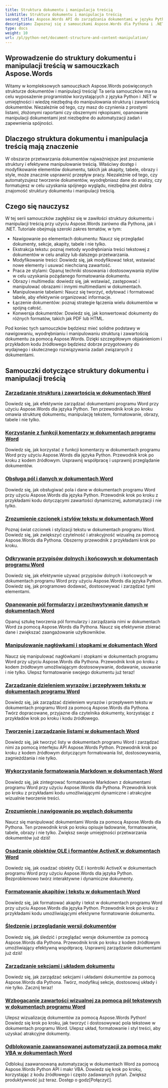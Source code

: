 ```yaml
---
title: Struktura dokumentu i manipulacja treścią
linktitle: Struktura dokumentu i manipulacja treścią
second_title: Aspose.Words API do zarządzania dokumentami w języku Python
description: Zapoznaj się z samouczkami Aspose.Words dla Pythona i .NET, skupiającymi się na strukturze dokumentu i manipulacji treścią. Dowiedz się, jak efektywnie nawigować, wyodrębniać i modyfikować elementy dokumentu. Podano przykłady kodu źródłowego.
type: docs
weight: 10
url: /pl/python-net/document-structure-and-content-manipulation/
---
```


## Wprowadzenie do struktury dokumentu i manipulacji treścią w samouczkach Aspose.Words

Witamy w kompleksowych samouczkach Aspose.Words poświęconych strukturze dokumentów i manipulacji treścią! Ta seria samouczków ma na celu wyposażenie programistów korzystających z języka Python i .NET w umiejętności i wiedzę niezbędną do manipulowania strukturą i zawartością dokumentów. Niezależnie od tego, czy masz do czynienia z prostymi listami, złożonymi raportami czy obszernymi rękopisami, opanowanie manipulacji dokumentami jest niezbędne do automatyzacji zadań i zapewnienia spójności.

## Dlaczego struktura dokumentu i manipulacja treścią mają znaczenie

W obszarze przetwarzania dokumentów najważniejsze jest zrozumienie struktury i efektywne manipulowanie treścią. Właściwy dostęp i modyfikowanie elementów dokumentu, takich jak akapity, tabele, obrazy i style, może znacznie usprawnić przepływ pracy. Niezależnie od tego, czy automatyzujesz tworzenie dokumentów, wyodrębniasz dane do analizy, czy formatujesz w celu uzyskania spójnego wyglądu, niezbędna jest dobra znajomość struktury dokumentu i manipulacji treścią.

## Czego się nauczysz

W tej serii samouczków zagłębisz się w zawiłości struktury dokumentu i manipulacji treścią przy użyciu Aspose.Words zarówno dla Pythona, jak i .NET. Tutoriale obejmują szeroki zakres tematów, w tym:

- Nawigowanie po elementach dokumentu: Naucz się przeglądać dokumenty, sekcje, akapity, tabele i nie tylko.
- Ekstrakcja tekstu: poznaj metody wyodrębniania treści tekstowej z dokumentów w celu analizy lub dalszego przetwarzania.
- Modyfikowanie treści: Dowiedz się, jak modyfikować tekst, wstawiać nowe elementy i usuwać niechcianą zawartość.
- Praca ze stylami: Opanuj techniki stosowania i dostosowywania stylów w celu uzyskania pożądanego formatowania dokumentu.
- Obrazy i multimedia: dowiedz się, jak wstawiać, zastępować i manipulować obrazami i innymi multimediami w dokumentach.
- Manipulowanie tabelami: Naucz się tworzyć, edytować i formatować tabele, aby efektywnie organizować informacje.
- Łączenie dokumentów: poznaj strategie łączenia wielu dokumentów w spójną całość.
- Konwersja dokumentów: Dowiedz się, jak konwertować dokumenty do różnych formatów, takich jak PDF lub HTML.

Pod koniec tych samouczków będziesz mieć solidne podstawy w nawigowaniu, wyodrębnianiu i manipulowaniu strukturą i zawartością dokumentu za pomocą Aspose.Words. Dzięki szczegółowym objaśnieniom i przykładom kodu źródłowego będziesz dobrze przygotowany do wydajnego i skutecznego rozwiązywania zadań związanych z dokumentami.

## Samouczki dotyczące struktury dokumentu i manipulacji treścią
### [Zarządzanie strukturą i zawartością w dokumentach Word](./document-structure-content/)
Dowiedz się, jak efektywnie zarządzać dokumentami programu Word przy użyciu Aspose.Words dla języka Python. Ten przewodnik krok po kroku omawia strukturę dokumentu, manipulację tekstem, formatowanie, obrazy, tabele i nie tylko. 
### [Korzystanie z funkcji komentarzy w dokumentach programu Word](./document-comments/)
Dowiedz się, jak korzystać z funkcji komentarzy w dokumentach programu Word przy użyciu Aspose.Words dla języka Python. Przewodnik krok po kroku z kodem źródłowym. Usprawnij współpracę i usprawnij przeglądanie dokumentów.
### [Obsługa pól i danych w dokumentach Word](./document-fields/)
Dowiedz się, jak obsługiwać pola i dane w dokumentach programu Word przy użyciu Aspose.Words dla języka Python. Przewodnik krok po kroku z przykładami kodu dotyczącymi zawartości dynamicznej, automatyzacji i nie tylko. 
### [Zrozumienie czcionek i stylów tekstu w dokumentach Word](./document-fonts/)
Poznaj świat czcionek i stylizacji tekstu w dokumentach programu Word. Dowiedz się, jak zwiększyć czytelność i atrakcyjność wizualną za pomocą Aspose.Words dla Pythona. Obszerny przewodnik z przykładami krok po kroku.
### [Odkrywanie przypisów dolnych i końcowych w dokumentach programu Word](./document-footnotes-endnotes/)
Dowiedz się, jak efektywnie używać przypisów dolnych i końcowych w dokumentach programu Word przy użyciu Aspose.Words dla języka Python. Dowiedz się, jak programowo dodawać, dostosowywać i zarządzać tymi elementami. 
### [Opanowanie pól formularzy i przechwytywanie danych w dokumentach Word](./document-form-fields/)
Opanuj sztukę tworzenia pól formularzy i zarządzania nimi w dokumentach Word za pomocą Aspose.Words dla Pythona. Naucz się efektywnie zbierać dane i zwiększać zaangażowanie użytkowników. 
### [Manipulowanie nagłówkami i stopkami w dokumentach Word](./document-headers-footers/)
Naucz się manipulować nagłówkami i stopkami w dokumentach programu Word przy użyciu Aspose.Words dla Pythona. Przewodnik krok po kroku z kodem źródłowym umożliwiającym dostosowywanie, dodawanie, usuwanie i nie tylko. Ulepsz formatowanie swojego dokumentu już teraz!
### [Zarządzanie dzieleniem wyrazów i przepływem tekstu w dokumentach programu Word](./document-hyphenation/)
Dowiedz się, jak zarządzać dzieleniem wyrazów i przepływem tekstu w dokumentach programu Word za pomocą Aspose.Words dla Pythona. Twórz dopracowane, przyjazne dla czytelnika dokumenty, korzystając z przykładów krok po kroku i kodu źródłowego. 
### [Tworzenie i zarządzanie listami w dokumentach Word](./document-lists/)
Dowiedz się, jak tworzyć listy w dokumentach programu Word i zarządzać nimi za pomocą interfejsu API Aspose.Words Python. Przewodnik krok po kroku z kodem źródłowym dotyczącym formatowania list, dostosowywania, zagnieżdżania i nie tylko. 
### [Wykorzystanie formatowania Markdown w dokumentach Word](./document-markdown/)
Dowiedz się, jak zintegrować formatowanie Markdown z dokumentami programu Word przy użyciu Aspose.Words dla Pythona. Przewodnik krok po kroku z przykładami kodu umożliwiającymi dynamiczne i atrakcyjne wizualnie tworzenie treści. 
### [Zrozumienie i nawigowanie po węzłach dokumentu](./document-nodes/)
Naucz się manipulować dokumentami Worda za pomocą Aspose.Words dla Pythona. Ten przewodnik krok po kroku opisuje ładowanie, formatowanie, tabele, obrazy i nie tylko. Zwiększ swoje umiejętności przetwarzania dokumentów już dziś!
### [Osadzanie obiektów OLE i formantów ActiveX w dokumentach Word](./document-ole-objects-active-x/)
 Dowiedz się, jak osadzać obiekty OLE i kontrolki ActiveX w dokumentach programu Word przy użyciu Aspose.Words dla języka Python. Bezproblemowo twórz interaktywne i dynamiczne dokumenty.
### [Formatowanie akapitów i tekstu w dokumentach Word](./document-paragraphs/)
Dowiedz się, jak formatować akapity i tekst w dokumentach programu Word przy użyciu Aspose.Words dla języka Python. Przewodnik krok po kroku z przykładami kodu umożliwiającymi efektywne formatowanie dokumentu. 
### [Śledzenie i przeglądanie wersji dokumentów](./document-revisions/)
Dowiedz się, jak śledzić i przeglądać wersje dokumentów za pomocą Aspose.Words dla Pythona. Przewodnik krok po kroku z kodem źródłowym umożliwiający efektywną współpracę. Usprawnij zarządzanie dokumentami już dziś!
### [Zarządzanie sekcjami i układem dokumentu](./document-sections/)
Dowiedz się, jak zarządzać sekcjami i układami dokumentów za pomocą Aspose.Words dla Pythona. Twórz, modyfikuj sekcje, dostosowuj układy i nie tylko. Zacznij teraz! 
### [Wzbogacanie zawartości wizualnej za pomocą pól tekstowych w dokumentach programu Word](./document-textboxes/)
Ulepsz wizualizację dokumentów za pomocą Aspose.Words Python! Dowiedz się krok po kroku, jak tworzyć i dostosowywać pola tekstowe w dokumentach programu Word. Ulepsz układ, formatowanie i styl treści, aby uzyskać atrakcyjne dokumenty.
### [Odblokowanie zaawansowanej automatyzacji za pomocą makr VBA w dokumentach Word](./document-vba-macros/)
Odblokuj zaawansowaną automatyzację w dokumentach Word za pomocą Aspose.Words Python API i makr VBA. Dowiedz się krok po kroku, korzystając z kodu źródłowego i często zadawanych pytań. Zwiększ produktywność już teraz. Dostęp o godz[Połączyć].